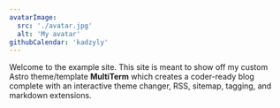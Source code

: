 ```yaml
---
avatarImage:
  src: './avatar.jpg'
  alt: 'My avatar'
githubCalendar: 'kadzyly'
---
```


Welcome to the example site. This site is meant to show off my custom Astro theme/template **MultiTerm** which creates a coder-ready blog complete with an interactive theme changer, RSS, sitemap, tagging, and markdown extensions.
